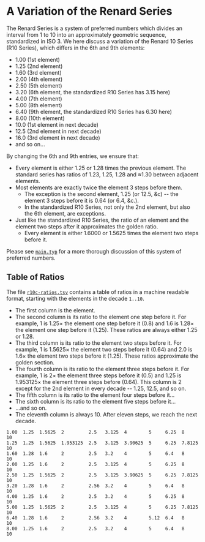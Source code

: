 # A Variation of the Renard Series

The Renard Series is a system of preferred numbers which divides an interval
from 1 to 10 into an approximately geometric sequence, standardized in ISO 3.
We here discuss a variation of the Renard 10 Series (R10 Series), which differs
in the 6th and 9th elements:

- 1.00 (1st element)
- 1.25 (2nd element)
- 1.60 (3rd element)
- 2.00 (4th element)
- 2.50 (5th element)
- 3.20 (6th element, the standardized R10 Series has 3.15 here)
- 4.00 (7th element)
- 5.00 (8th element)
- 6.40 (9th element, the standardized R10 Series has 6.30 here)
- 8.00 (10th element)
- 10.0 (1st element in next decade)
- 12.5 (2nd element in next decade)
- 16.0 (3rd element in next decade)
- and so on...

By changing the 6th and 9th entries, we ensure that:

- Every element is either 1.25 or 1.28 times the previous element. The standard
  series has ratios of 1.23, 1.25, 1.28 and ≈1.30 between adjacent elements.
- Most elements are exactly twice the element 3 steps before them.
  - The exception is the second element, 1.25 (or 12.5, &c) -- the element 3
    steps before it is 0.64 (or 6.4, &c.).
  - In the standardized R10 Series, not only the 2nd element, but also
    the 6th element, are exceptions.
- Just like the standardized R10 Series, the ratio of an element and the
  element two steps after it approximates the golden ratio.
  - Every element is either 1.6000 or 1.5625 times the element
    two steps before it.

Please see [`main.typ`](./main.typ) for a more thorough discussion of this
system of preferred numbers.

## Table of Ratios

The file [`r10c-ratios.tsv`](./r10c-ratios.tsv) contains a table of ratios in a
machine readable format, starting with the elements in the decade `1..10`.

- The first column is the element.
- The second column is its ratio to the element one step before it. For
  example, 1 is 1.25× the element one step before it (0.8) and 1.6 is 1.28×
  the element one step before it (1.25). These ratios are always either 1.25 or
  1.28.
- The third column is its ratio to the element two steps before it. For
  example, 1 is 1.5625× the element two steps before it (0.64) and 2.0 is
  1.6× the element two steps before it (1.25). These ratios approximate the
  golden section.
- The fourth column is its ratio to the element three steps before it. For
  example, 1 is 2× the element three steps before it (0.5) and 1.25 is
  1.953125× the element three steps before (0.64). This column is 2 except for
  the 2nd element in every decade -- 1.25, 12.5, and so on.
- The fifth column is its ratio to the element four steps before it...
- The sixth column is its ratio to the element five steps before it...
- ...and so on.
- The eleventh column is always 10. After eleven steps, we reach the next
  decade.

```
1.00  1.25  1.5625  2         2.5   3.125  4        5     6.25  8       10
1.25  1.25  1.5625  1.953125  2.5   3.125  3.90625  5     6.25  7.8125  10
1.60  1.28  1.6     2         2.5   3.2    4        5     6.4   8       10
2.00  1.25  1.6     2         2.5   3.125  4        5     6.25  8       10
2.50  1.25  1.5625  2         2.5   3.125  3.90625  5     6.25  7.8125  10
3.20  1.28  1.6     2         2.56  3.2    4        5     6.4   8       10
4.00  1.25  1.6     2         2.5   3.2    4        5     6.25  8       10
5.00  1.25  1.5625  2         2.5   3.125  4        5     6.25  7.8125  10
6.40  1.28  1.6     2         2.56  3.2    4        5.12  6.4   8       10
8.00  1.25  1.6     2         2.5   3.2    4        5     6.4   8       10
```
